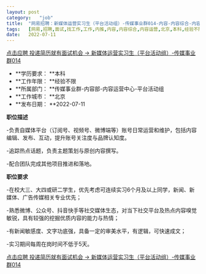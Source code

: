 ```yaml
---
layout:	post
category:	"job"
title:	"网易招聘：新媒体运营实习生（平台活动组）-传媒事业群014-内容-内容综合-内容运营-北京本科经验不限"
tags:	[网易,招聘,面试,找工作,工作,内推,内容,内容综合,内容运营,北京,本科,经验不限]
date:	2022-07-11
---
```


[点击应聘 投递简历就有面试机会 ->  新媒体运营实习生（平台活动组）-传媒事业群014](http://mobile.bole.netease.com/bole/boleDetail?id=38127&employeeId=346f03c3cda5f04c&key=all)



- **学历要求： **本科
- **工作年限： **经验不限
- **所属部门： **传媒事业群-内容部-内容运营中心-平台活动组
- **工作城市： **北京
- **发布日期： **2022-07-11



**职位描述**

-负责自媒体平台（订阅号、视频号、微博端等）账号日常运营和维护，包括内容编辑、发布、互动，提升账号关注度与品牌认知度。

-追踪热点话题，负责主题策划与原创内容撰写。

-配合团队完成其他项目推进和落地。



**职位要求**

-在校大三、大四或研二学生，优先考虑可连续实习6个月及以上同学，新闻、新媒体、广告传媒相关专业优先；

-熟悉微博、公众号、抖音快手等社交媒体生态，对当下社交平台及热点内容嗅觉敏锐，具有较强的挖掘优质内容的能力与热情；

-有新闻敏感度、文字功底强，具备一定的审美水平，有逻辑，可快速成文；

-实习期间每周在岗时间不低于5天。



[点击应聘 投递简历就有面试机会 ->  新媒体运营实习生（平台活动组）-传媒事业群014](http://mobile.bole.netease.com/bole/boleDetail?id=38127&employeeId=346f03c3cda5f04c&key=all)